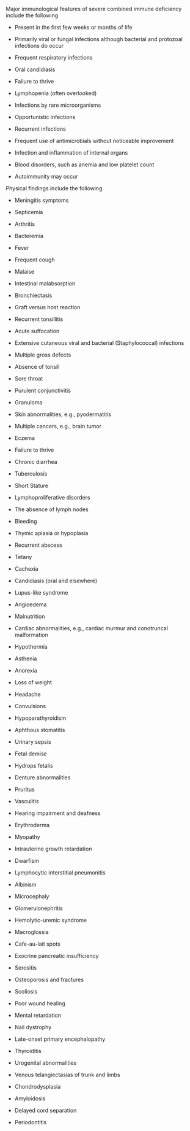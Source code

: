 Major immunological features of severe combined immune deficiency include the following

- Present in the first few weeks or months of life

- Primarily viral or fungal infections although bacterial and protozoal infections do occur

- Frequent respiratory infections

- Oral candidiasis

- Failure to thrive

- Lymphopenia (often overlooked)

- Infections by rare microorganisms

- Opportunistic infections

- Recurrent infections

- Frequent use of antimicrobials without noticeable improvement

- Infection and inflammation of internal organs

- Blood disorders, such as anemia and low platelet count

- Autoimmunity may occur

Physical findings include the following

- Meningitis symptoms

- Septicemia

- Arthritis

- Bacteremia

- Fever

- Frequent cough

- Malaise

- Intestinal malabsorption

- Bronchiectasis

- Graft versus host reaction

- Recurrent tonsillitis

- Acute suffocation

- Extensive cutaneous viral and bacterial (Staphylococcal) infections

- Multiple gross defects

- Absence of tonsil

- Sore throat

- Purulent conjunctivitis

- Granuloma

- Skin abnormalities, e.g., pyodermatitis

- Multiple cancers, e.g., brain tumor

- Eczema

- Failure to thrive

- Chronic diarrhea

- Tuberculosis

- Short Stature

- Lymphoproliferative disorders

- The absence of lymph nodes

- Bleeding

- Thymic aplasia or hypoplasia

- Recurrent abscess

- Tetany

- Cachexia

- Candidiasis (oral and elsewhere)

- Lupus-like syndrome

- Angioedema

- Malnutrition

- Cardiac abnormalities, e.g., cardiac murmur and conotruncal malformation

- Hypothermia

- Asthenia

- Anorexia

- Loss of weight

- Headache

- Convulsions

- Hypoparathyroidism

- Aphthous stomatitis

- Urinary sepsis

- Fetal demise

- Hydrops fetalis

- Denture abnormalities

- Pruritus

- Vasculitis

- Hearing impairment and deafness

- Erythroderma

- Myopathy

- Intrauterine growth retardation

- Dwarfism

- Lymphocytic interstitial pneumonitis

- Albinism

- Microcephaly

- Glomerulonephritis

- Hemolytic-uremic syndrome

- Macroglossia

- Cafe-au-lait spots

- Exocrine pancreatic insufficiency

- Serositis

- Osteoporosis and fractures

- Scoliosis

- Poor wound healing

- Mental retardation

- Nail dystrophy

- Late-onset primary encephalopathy

- Thyroiditis

- Urogenital abnormalities

- Venous telangiectasias of trunk and limbs

- Chondrodysplasia

- Amyloidosis

- Delayed cord separation

- Periodontitis